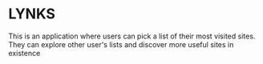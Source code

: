 # LYNKS 
This is an application where users can pick a list of their most visited sites. They can explore other user's lists and discover more 
useful sites in existence